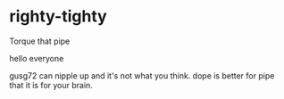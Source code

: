 # righty-tighty
Torque that pipe

hello everyone

gusg72 can nipple up and it's not what you think. 
dope is better for pipe that it is for your brain. 
